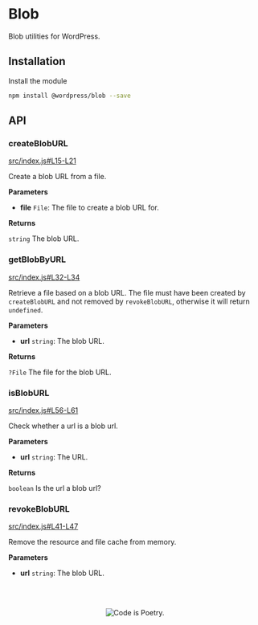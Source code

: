 # Blob

Blob utilities for WordPress.

## Installation

Install the module

```bash
npm install @wordpress/blob --save
```

## API

<!-- START TOKEN(Autogenerated API docs) -->

### createBlobURL

[src/index.js#L15-L21](src/index.js#L15-L21)

Create a blob URL from a file.

**Parameters**

-   **file** `File`: The file to create a blob URL for.

**Returns**

`string` The blob URL.

### getBlobByURL

[src/index.js#L32-L34](src/index.js#L32-L34)

Retrieve a file based on a blob URL. The file must have been created by
`createBlobURL` and not removed by `revokeBlobURL`, otherwise it will return
`undefined`.

**Parameters**

-   **url** `string`: The blob URL.

**Returns**

`?File` The file for the blob URL.

### isBlobURL

[src/index.js#L56-L61](src/index.js#L56-L61)

Check whether a url is a blob url.

**Parameters**

-   **url** `string`: The URL.

**Returns**

`boolean` Is the url a blob url?

### revokeBlobURL

[src/index.js#L41-L47](src/index.js#L41-L47)

Remove the resource and file cache from memory.

**Parameters**

-   **url** `string`: The blob URL.


<!-- END TOKEN(Autogenerated API docs) -->

<br/><br/><p align="center"><img src="https://s.w.org/style/images/codeispoetry.png?1" alt="Code is Poetry." /></p>
